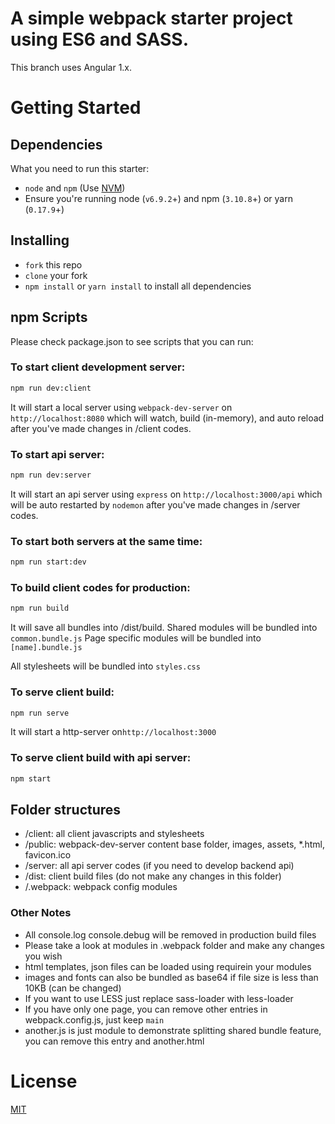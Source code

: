 # A simple webpack starter project using ES6 and SASS.

This branch uses Angular 1.x.

# Getting Started

## Dependencies

What you need to run this starter:
* `node` and `npm` (Use [NVM](https://github.com/creationix/nvm))
* Ensure you're running node (`v6.9.2`+) and npm (`3.10.8`+) or yarn (`0.17.9`+)

## Installing

* `fork` this repo
* `clone` your fork
* `npm install` or `yarn install` to install all dependencies

## npm Scripts

Please check package.json to see scripts that you can run:

### To start client development server:
```bash
npm run dev:client
```

It will start a local server using `webpack-dev-server` on `http://localhost:8080`
which will watch, build (in-memory), and auto reload after you've made changes in /client codes. 

### To start api server:
```bash
npm run dev:server
```

It will start an api server using `express` on `http://localhost:3000/api`
which will be auto restarted by `nodemon` after you've made changes in /server codes.

### To start both servers at the same time:
```bash
npm run start:dev
```

### To build client codes for production:
```bash
npm run build
```

It will save all bundles into /dist/build.
Shared modules will be bundled into `common.bundle.js`
Page specific modules will be bundled into `[name].bundle.js`

All stylesheets will be bundled into `styles.css`

### To serve client build:
```bash
npm run serve
```

It will start a http-server on`http://localhost:3000`

### To serve client build with api server:
```bash
npm start
```

## Folder structures

* /client: all client javascripts and stylesheets
* /public: webpack-dev-server content base folder, images, assets, *.html, favicon.ico
* /server: all api server codes (if you need to develop backend api)
* /dist: client build files (do not make any changes in this folder)
* /.webpack: webpack config modules

### Other Notes

* All console.log console.debug will be removed in production build files
* Please take a look at modules in .webpack folder and make any changes you wish
* html templates, json files can be loaded using requirein your modules
* images and fonts can also be bundled as base64 if file size is less than 10KB (can be changed)
* If you want to use LESS just replace sass-loader with less-loader
* If you have only one page, you can remove other entries in webpack.config.js, just keep `main`
* another.js is just module to demonstrate splitting shared bundle feature, you can remove this entry and another.html

# License

[MIT](/LICENSE)
